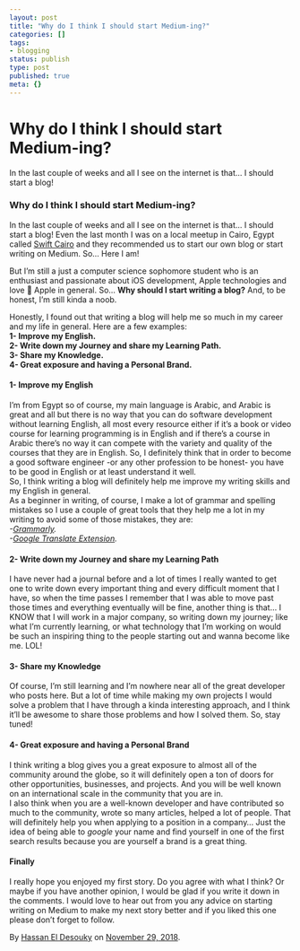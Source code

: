 ```yaml
---
layout: post
title: "Why do I think I should start Medium-ing?"
categories: []
tags:
- blogging
status: publish
type: post
published: true
meta: {}
---
```


# Why do I think I should start Medium-ing?

In the last couple of weeks and all I see on the internet is that… I
should start a blog!

### Why do I think I should start Medium-ing?

In the last couple of weeks and all I see on the internet is that… I
should start a blog! Even the last month I was on a local meetup in
Cairo, Egypt called [Swift Cairo](https://www.meetup.com/SwiftCairo/)
and they recommended us to start our own blog or start writing on
Medium. So… Here I am!

But I’m still a just a computer science sophomore student who is an
enthusiast and passionate about iOS development, Apple technologies and
love 🍎 Apple in general. So… **Why should I start writing a blog?** And,
to be honest, I’m still kinda a noob.

Honestly, I found out that writing a blog will help me so much in my
career and my life in general. Here are a few examples:\
**1- Improve my English.**\
**2- Write down my Journey and share my Learning Path.**\
**3- Share my Knowledge.**\
**4- Great exposure and having a Personal Brand.**

#### 1- Improve my English
I’m from Egypt so of course, my main language is Arabic, and Arabic is
great and all but there is no way that you can do software development
without learning English, all most every resource either if it’s a book
or video course for learning programming is in English and if there’s a
course in Arabic there’s no way it can compete with the variety and
quality of the courses that they are in English. So, I definitely think
that in order to become a good software engineer -or any other
profession to be honest- you have to be good in English or at least
understand it well.\
So, I think writing a blog will definitely help me improve my writing
skills and my English in general. \
As a beginner in writing, of course, I make a lot of grammar and
spelling mistakes so I use a couple of great tools that they help me a
lot in my writing to avoid some of those mistakes, they are: \
*-*[*Grammarly*](https://www.grammarly.com/)*.\
-*[*Google Translate
Extension*](https://chrome.google.com/webstore/detail/google-translate/aapbdbdomjkkjkaonfhkkikfgjllcleb?hl=en)*.*

#### 2- Write down my Journey and share my Learning Path
I have never had a journal before and a lot of times I really wanted to
get one to write down every important thing and every difficult moment
that I have, so when the time passes I remember that I was able to move
past those times and everything eventually will be fine, another thing
is that… I KNOW that I will work in a major company, so writing down my
journey; like what I’m currently learning, or what technology that I’m
working on would be such an inspiring thing to the people starting out
and wanna become like me. LOL!

#### 3- Share my Knowledge
Of course, I’m still learning and I’m nowhere near all of the great
developer who posts here. But a lot of time while making my own projects
I would solve a problem that I have through a kinda interesting
approach, and I think it’ll be awesome to share those problems and how I
solved them. So, stay tuned!

#### 4- Great exposure and having a Personal Brand

I think writing a blog gives you a great exposure to almost all of the
community around the globe, so it will definitely open a ton of doors
for other opportunities, businesses, and projects. And you will be well
known on an international scale in the community that you are in. \
I also think when you are a well-known developer and have contributed so
much to the community, wrote so many articles, helped a lot of people.
That will definitely help you when applying to a position in a company…
Just the idea of being able to *google* your name and find yourself in
one of the first search results because you are yourself a brand is a
great thing.

#### Finally

I really hope you enjoyed my first story. Do you agree with what I
think? Or maybe if you have another opinion, I would be glad if you
write it down in the comments. I would love to hear out from you any
advice on starting writing on Medium to make my next story better and if
you liked this one please don’t forget to follow.

By [Hassan El Desouky](https://medium.com/@hassaneldesouky) on [November
29, 2018](https://medium.com/p/5930a2080e22).
